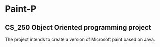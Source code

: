 # Paint-P
## CS_250 Object Oriented programming project 

The project intends to create a version of Microsoft paint based on Java.

